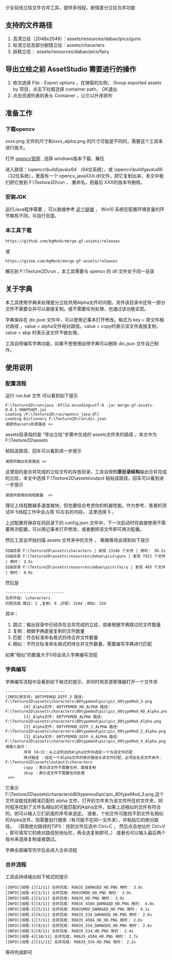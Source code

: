 少女前线立绘文件合并工具，提供多线程，剧情差分立绘合并功能

## 支持的文件路径

1. 高清立绘（2048x2048）：assets/resources/dabao/pics/guns
2. 标清立绘及部分剧情立绘：assets/characters
3. 妖精立绘： assets/resources/dabao/pics/fairy

## 导出立绘之前 AssetStudio 需要进行的操作

1. 依次选择 File - Export options ，在弹窗的左侧， Group exported assets by 项目，点击下拉框选择 container path， OK退出
2. 点击资源列表的表头 Container ，让它以升序排列

## 准备工作

### 下载opencv

xxxx.png 文件的尺寸和xxxx_alpha.png 的尺寸可能是不同的，需要这个工具来进行放大。

打开 [opencv官网](https://opencv.org/releases/)  , 选择 windows版本下载、解压

进入路径：\opencv\build\java\x64 （64位系统），或 \opencv\build\java\x86 （32位系统），里面有一个 opencv_javaXXX.dll文件，把它复制出来，本文中我们把它放到 F:\Texture2D\run ， 重命名，把最后 XXX的版本号删除。

### 安装JDK

运行Java程序需要 ，可以直接参考 [这个链接](https://www.runoob.com/java/java-environment-setup.html) ， Win10 系统在配置环境变量的环节略有不同，可自行百度。

### 本工具下载

```
https://github.com/AgMonk/merge-gf-assets/releases
```

或

```
https://gitee.com/AgMonk/merge-gf-assets/releases
```

解压到 F:\Texture2D\run ，本工具需要与 opencv 的 dll 文件处于同一目录

## 关于字典

本工具使用字典来处理差分立绘共用Alpha文件的问题。另外该目录中还有一部分文件不需要合并可以直接复制，或不需要任何处理，也通过该功能实现。

字典保存在 dic.json 文件中，可以使用记事本打开修改。格式为 key = 原文件相对路径 ，value = alpha文件相对路径。value = copy时表示该文件直接复制，value = skip 时表示该文件不做处理。

工具自带编写字典功能，如果不想使用自带字典可以删除 dic.json 文件自己制作。

## 使用说明

### 配置流程

运行 run.bat 文件 可以看到如下提示

```
F:\Texture2D\run>java -Dfile.encoding=utf-8 -jar merge-gf-assets-0.0.1-SNAPSHOT.jar
Loading /F:\Texture2D\run/opencv_java.dll
Loading Dictionary F:\Texture2D\run\dic.json
请提供assets目录路径 >>
```

assets目录指的是 “导出立绘”步骤中生成的 assets文件夹的路径 ，本文中为 F:\Texture2D\assets

粘贴该路径，回车可以看到进一步提示

```
请提供输出目录路径 >>
```

这里指的是合并完成的立绘文件的存放目录，工具会按照**原目录结构**输出合并完成的立绘，本文中选择 F:\Texture2D\assets\output
粘贴该路径，回车可以看到进一步提示

```
请提供使用的线程数量  >>
```

理论上线程数越多速度越快，但也要综合考虑你的机器性能。作为参考，笔者的测试中 5线程工作中会占用 1G左右的内存。 这里选择 5 。

上述配置将保存在同目录下的 config.json 文件中，下一次启动时将直接使用不需要再次配置，可以用记事本打开修改，或者删除该文件即可再次配置。

然后工具会开始扫描 assets 文件夹中的文件 ， 略微等待会得到如下提示

```
扫描目录 F:\Texture2D\assets\characters | 发现 13146 个文件 | 用时： 30.2s
扫描目录 F:\Texture2D\assets\resources\dabao\pics\guns | 发现 7922 个文件 | 用时： 3.5s
扫描目录 F:\Texture2D\assets\resources\dabao\pics\fairy | 发现 495 个文件 | 用时： 0.0s
```

然后是

```
--------------------------
合并开始: \characters
匹配完成 跳过: 2 ,复制: 0 ,匹配: 3244 ,相似: 324
```

其中：

1. 跳过：输出目录中已经存在合并完成的立绘，或者根据字典跳过的文件数量
2. 复制：根据字典直接复制的文件数量
3. 匹配：符合标准命名格式的待合并文件数量
4. 相似：不符合标准命名格式的待合并文件数量，需要编写字典进行匹配

如果“相似”的数量大于0将会进入字典编写流程

### 字典编写

字典编写流程中会看到如下格式的提示，并同时用资源管理器打开一个文件夹

```
--------------------------
[INFO]原文件: 80TYPEMOD_DIFF_3 路径: F:\Texture2D\assets\characters\80typemod\pic\pic_80typeMod_3.png
        [0] Alpha文件: 80TYPEMOD_HD_ALPHA 路径: F:\Texture2D\assets\characters\80typemod\pic\pic_80typeMod_HD_Alpha.png
        [1] Alpha文件: 80TYPEMOD_ALPHA 路径: F:\Texture2D\assets\characters\80typemod\pic\pic_80typeMod_Alpha.png
        [2] Alpha文件: 80TYPEMOD_DIFF_2_ALPHA 路径: F:\Texture2D\assets\characters\80typemod\pic\pic_80typeMod_2_Alpha.png
        [3] Alpha文件: 80TYPEMOD_DIFF_4_ALPHA 路径: F:\Texture2D\assets\characters\80typemod\pic\pic_80typeMod_4_Alpha.png
请输入指令：
        序号 [0~3]：从上述列出的Alpha文件中选定一个与该文件匹配
        绝对路径 ：给定一个Alpha文件的绝对路径与该文件匹配，必须处在该文件夹内：F:\Texture2D\assets\output1\characters
        copy ：表示该文件不需要合并，直接复制
        skip ：表示该文件不需要任何处理
 >>>
```

它表示 F:\Texture2D\assets\characters\80typemod\pic\pic_80typeMod_3.png 这个文件没能找到精准匹配的 alpha
文件，打开的文件夹为该文件所在的文件夹，同时程序找到了文件名相似的可能匹配的Alpha文件，如果上述相似的文件有符合的，则可以输入它们前面的序号来选定。
或者，个别文件可能找不到文件名相似的Alpha文件，则需要自行搜索（有可能不在同一文件夹），并粘贴它的绝对路径。
（获取绝对路径的TIPS：找到文件后选中 Ctrl+C ， 然后点击地址栏 Ctrl+V ，即可填写它的绝对路径到地址栏，再全选复制即可。）
或者也可以输入最后两个指令来选择复制或者跳过。

字典全部编写完毕后会进入合并流程

### 合并流程

工具会持续输出如下格式的提示

```
[INFO][线程-1][1/11] 合并完成: RO635_DAMAGED_HD.PNG 用时： 3.9s
[INFO][线程-4][2/11] 合并完成: RO635MOD_HD.PNG 用时： 3.9s
[INFO][线程-2][3/11] 合并完成: RO635_HD.PNG 用时： 3.9s
[INFO][线程-5][4/11] 合并完成: RO635_4504_DAMAGED_HD.PNG 用时： 4.0s
[INFO][线程-3][5/11] 合并完成: RO635MOD_DAMAGED_HD.PNG 用时： 4.1s
[INFO][线程-2][6/11] 合并完成: RO635_534_DAMAGED_HD.PNG 用时： 2.6s
[INFO][线程-1][7/11] 合并完成: RO635_4504_HE_HD.PNG 用时： 2.6s
[INFO][线程-3][8/11] 合并完成: RO635_554_DAMAGED_HD.PNG 用时： 2.4s
[INFO][线程-5][9/11] 合并完成: RO635_534_HD.PNG 用时： 2.4s
[INFO][线程-4][10/11] 合并完成: RO635_4504_HD.PNG 用时： 2.7s
[INFO][线程-2][11/11] 合并完成: RO635_554_HD.PNG 用时： 2.2s
```

等待完成即可